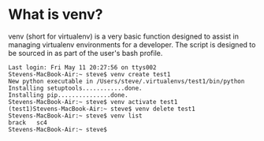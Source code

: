 # What is venv?

venv (short for virtualenv) is a very basic function designed to assist in
managing virtualenv environments for a developer.  The script is designed
to be sourced in as part of the user's bash profile.

	Last login: Fri May 11 20:27:56 on ttys002
	Stevens-MacBook-Air:~ steve$ venv create test1
	New python executable in /Users/steve/.virtualenvs/test1/bin/python
	Installing setuptools............done.
	Installing pip...............done.
	Stevens-MacBook-Air:~ steve$ venv activate test1
	(test1)Stevens-MacBook-Air:~ steve$ venv delete test1
	Stevens-MacBook-Air:~ steve$ venv list
	brack	sc4
	Stevens-MacBook-Air:~ steve$ 
